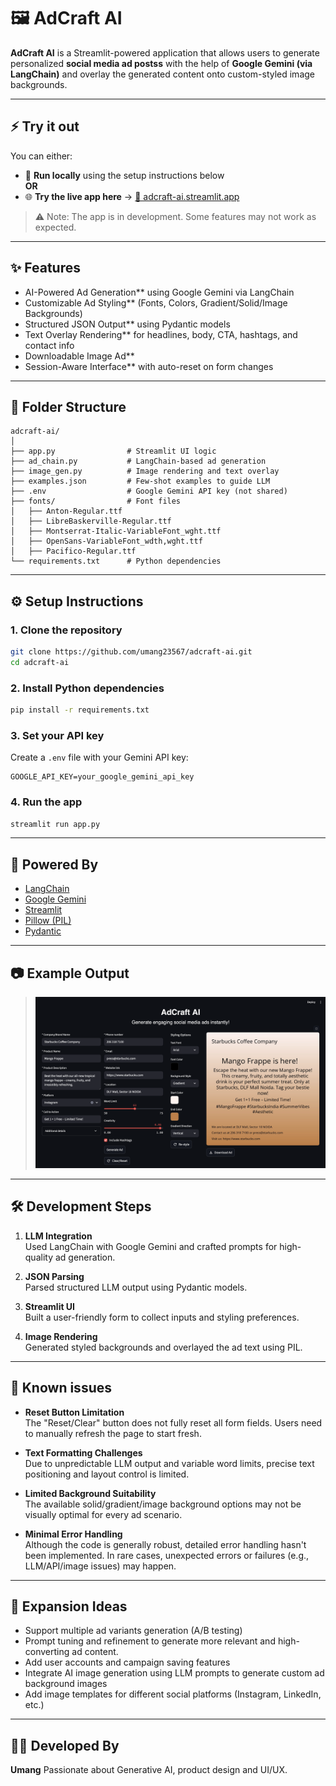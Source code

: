 # 🖼️ AdCraft AI

**AdCraft AI** is a Streamlit-powered application that allows users to generate personalized **social media ad postss** with the help of **Google Gemini (via LangChain)** and overlay the generated content onto custom-styled image backgrounds.

---

## ⚡ Try it out

You can either:

- 🔧 **Run locally** using the setup instructions below  
**OR**
- 🌐 **Try the live app here** → [🔗 adcraft-ai.streamlit.app]([https://your-app-url.streamlit.app](https://umang23567-adcraft-ai-app-8js2fl.streamlit.app))
> ⚠️ Note: The app is in development. Some features may not work as expected.


---

## ✨ Features

* AI-Powered Ad Generation** using Google Gemini via LangChain
* Customizable Ad Styling** (Fonts, Colors, Gradient/Solid/Image Backgrounds)
* Structured JSON Output** using Pydantic models
* Text Overlay Rendering** for headlines, body, CTA, hashtags, and contact info
* Downloadable Image Ad**
* Session-Aware Interface** with auto-reset on form changes

---

## 📂 Folder Structure

```
adcraft-ai/
│
├── app.py                # Streamlit UI logic
├── ad_chain.py           # LangChain-based ad generation
├── image_gen.py          # Image rendering and text overlay
├── examples.json         # Few-shot examples to guide LLM
├── .env                  # Google Gemini API key (not shared)
├── fonts/                # Font files
│   ├── Anton-Regular.ttf
│   ├── LibreBaskerville-Regular.ttf
│   ├── Montserrat-Italic-VariableFont_wght.ttf
│   ├── OpenSans-VariableFont_wdth,wght.ttf
│   ├── Pacifico-Regular.ttf
└── requirements.txt      # Python dependencies
```

---

## ⚙️ Setup Instructions

### 1. Clone the repository

```bash
git clone https://github.com/umang23567/adcraft-ai.git
cd adcraft-ai
```

### 2. Install Python dependencies

```bash
pip install -r requirements.txt
```

### 3. Set your API key

Create a `.env` file with your Gemini API key:

```
GOOGLE_API_KEY=your_google_gemini_api_key
```

### 4. Run the app

```bash
streamlit run app.py
```

---

## 🧠 Powered By

* [LangChain](https://www.langchain.com/)
* [Google Gemini](https://ai.google.dev/)
* [Streamlit](https://streamlit.io/)
* [Pillow (PIL)](https://pillow.readthedocs.io/)
* [Pydantic](https://docs.pydantic.dev/)

---

## 📷 Example Output

> ![App Banner](./assets/Example-Output.png)

---

## 🛠️ Development Steps

1. **LLM Integration**  
   Used LangChain with Google Gemini and crafted prompts for high-quality ad generation.

2. **JSON Parsing**  
   Parsed structured LLM output using Pydantic models.

3. **Streamlit UI**  
   Built a user-friendly form to collect inputs and styling preferences.

4. **Image Rendering**  
   Generated styled backgrounds and overlayed the ad text using PIL.
---

## 🐛 Known issues

-  **Reset Button Limitation**  
  The "Reset/Clear" button does not fully reset all form fields. Users need to manually refresh the page to start fresh.

-  **Text Formatting Challenges**  
  Due to unpredictable LLM output and variable word limits, precise text positioning and layout control is limited.

-  **Limited Background Suitability**  
  The available solid/gradient/image background options may not be visually optimal for every ad scenario.

- **Minimal Error Handling**  
  Although the code is generally robust, detailed error handling hasn't been implemented.
  In rare cases, unexpected errors or failures (e.g., LLM/API/image issues) may happen.

---


## 🚀 Expansion Ideas

* Support multiple ad variants generation (A/B testing)
* Prompt tuning and refinement to generate more relevant and high-converting ad content.
* Add user accounts and campaign saving features
* Integrate AI image generation using LLM prompts to generate custom ad background images
* Add image templates for different social platforms (Instagram, LinkedIn, etc.)

---

## 👨‍💻 Developed By

**Umang**
Passionate about Generative AI, product design and UI/UX.





